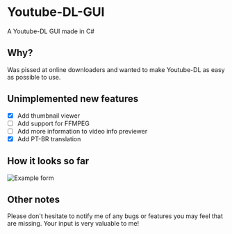 # Youtube-DL-GUI
A Youtube-DL GUI made in C#

## Why?
Was pissed at online downloaders and wanted to make Youtube-DL as easy as possible to use.

## Unimplemented new features
- [x] Add thumbnail viewer
- [ ] Add support for FFMPEG
- [ ] Add more information to video info previewer
- [x] Add PT-BR translation

## How it looks so far
![Example form](https://i.imgur.com/ZlBkvHb.png)

## Other notes
Please don't hesitate to notify me of any bugs or features you may feel that are missing. Your input is very valuable to me!

